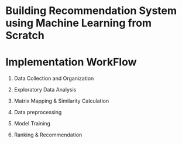 # Building Recommendation System using Machine Learning from Scratch

# Implementation WorkFlow

1. Data Collection and Organization

2. Exploratory Data Analysis

3. Matrix Mapping & Similarity Calculation

4. Data preprocessing

5. Model Training

6. Ranking & Recommendation


